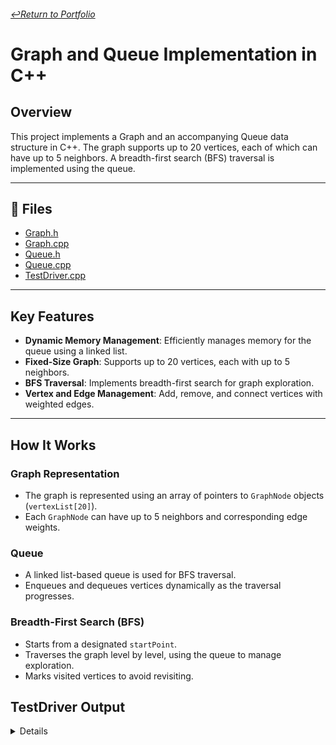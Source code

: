###### [↩️Return to Portfolio](https://github.com/EricDelgado993/Portfolio)
# Graph and Queue Implementation in C++

## **Overview**
This project implements a Graph and an accompanying Queue data structure in C++. The graph supports up to 20 vertices, each of which can have up to 5 neighbors. A breadth-first search (BFS) traversal is implemented using the queue.

---

## 📂 **Files**
- [Graph.h](https://github.com/EricDelgado993/Graph/blob/master/Graph/Graph.h)
- [Graph.cpp](https://github.com/EricDelgado993/Graph/blob/master/Graph/Graph.cpp)
- [Queue.h](https://github.com/EricDelgado993/Graph/blob/master/Graph/Queue.h)
- [Queue.cpp](https://github.com/EricDelgado993/Graph/blob/master/Graph/Queue.cpp)
- [TestDriver.cpp](https://github.com/EricDelgado993/Graph/blob/master/Graph/TestDriver.cpp)

---

## Key Features
- **Dynamic Memory Management**: Efficiently manages memory for the queue using a linked list.
- **Fixed-Size Graph**: Supports up to 20 vertices, each with up to 5 neighbors.
- **BFS Traversal**: Implements breadth-first search for graph exploration.
- **Vertex and Edge Management**: Add, remove, and connect vertices with weighted edges.

---

## How It Works

### Graph Representation
- The graph is represented using an array of pointers to `GraphNode` objects (`vertexList[20]`).
- Each `GraphNode` can have up to 5 neighbors and corresponding edge weights.

### Queue
- A linked list-based queue is used for BFS traversal.
- Enqueues and dequeues vertices dynamically as the traversal progresses.

### Breadth-First Search (BFS)
- Starts from a designated `startPoint`.
- Traverses the graph level by level, using the queue to manage exploration.
- Marks visited vertices to avoid revisiting.

## TestDriver Output
<details>
  
```
Adding Vertex 0: Pass
Adding Vertex 1: Pass
Adding Vertex 2: Pass
Adding Vertex 3: Pass
Adding Vertex 4: Pass
Adding Duplicate Vertex 0: Pass
Adding Edge (0, 4): Pass
Adding Edge (0, 1): Pass
Adding Edge (0, 3): Pass
Adding Edge (1, 2): Pass
Adding Edge (1, 3): Pass
Adding Edge (2, 3): Pass
Adding Edge (3, 4): Pass
Searching for Vertex 3: Pass
Searching for Vertex 5: Fail
BFS to Find Vertex 2: Pass
BFS to Find Vertex 5: Fail
Testing isEmpty() after adding vertices: Pass
Removing Vertex 3: Pass
Removing Vertex 3 Again: Fail
Searching for Removed Vertex 3: Fail
```

</details>
